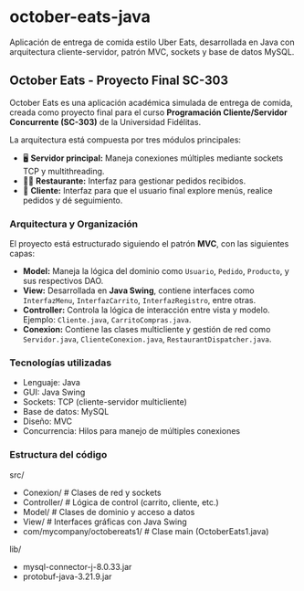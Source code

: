 # october-eats-java
Aplicación de entrega de comida estilo Uber Eats, desarrollada en Java con arquitectura cliente-servidor, patrón MVC, sockets y base de datos MySQL.

## October Eats - Proyecto Final SC-303
October Eats es una aplicación académica simulada de entrega de comida, creada como proyecto final para el curso **Programación Cliente/Servidor Concurrente (SC-303)** de la Universidad Fidélitas.

La arquitectura está compuesta por tres módulos principales:

- 🖥️ **Servidor principal:** Maneja conexiones múltiples mediante sockets TCP y multithreading.
- 🧑‍🍳 **Restaurante:** Interfaz para gestionar pedidos recibidos.
- 👤 **Cliente:** Interfaz para que el usuario final explore menús, realice pedidos y dé seguimiento.

###  Arquitectura y Organización
El proyecto está estructurado siguiendo el patrón **MVC**, con las siguientes capas:

- **Model:** Maneja la lógica del dominio como `Usuario`, `Pedido`, `Producto`, y sus respectivos DAO.
- **View:** Desarrollada en **Java Swing**, contiene interfaces como `InterfazMenu`, `InterfazCarrito`, `InterfazRegistro`, entre otras.
- **Controller:** Controla la lógica de interacción entre vista y modelo. Ejemplo: `Cliente.java`, `CarritoCompras.java`.
- **Conexion:** Contiene las clases multicliente y gestión de red como `Servidor.java`, `ClienteConexion.java`, `RestaurantDispatcher.java`.

### Tecnologías utilizadas

- Lenguaje: Java
- GUI: Java Swing
- Sockets: TCP (cliente-servidor multicliente)
- Base de datos: MySQL
- Diseño: MVC
- Concurrencia: Hilos para manejo de múltiples conexiones

### Estructura del código
src/
- Conexion/                  # Clases de red y sockets
- Controller/                # Lógica de control (carrito, cliente, etc.)
- Model/                     # Clases de dominio y acceso a datos
- View/                      # Interfaces gráficas con Java Swing
- com/mycompany/octobereats1/  # Clase main (OctoberEats1.java)

lib/
- mysql-connector-j-8.0.33.jar
- protobuf-java-3.21.9.jar
